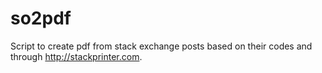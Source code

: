 # so2pdf
Script to create pdf from stack exchange posts based on their codes and through http://stackprinter.com.
